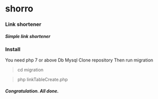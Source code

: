 # shorro
### Link shortener
##### Simple link shortener

### Install
You need php 7 or above
Db Mysql
Clone repository
Then run migration
> cd migration

> php linkTableCreate.php
##### Congratulation. All done.
